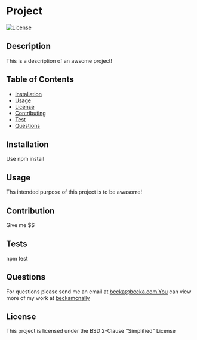 # Project
[![License](https://img.shields.io/badge/License-BSD2-Clause"Simplified"License)](https://opensource.org/liceses/BSD2-Clause"Simplified"License)
## Description 
This is a description of an awsome project!

## Table of Contents
* [Installation](#installation)
* [Usage](#usage)
* [License](#license)
* [Contributing](#contributing)
* [Test](#test)
* [Questions](#questions)

## Installation 
Use npm install

## Usage 
Ths intended purpose of this project is to be awasome!
 
## Contribution 
Give me $$

## Tests 
npm test

## Questions 
For questions please send me an email at becka@becka.com.You can view more of my work at [beckamcnally](https://github.com/beckamcnally/)

## License
This project is licensed under the BSD 2-Clause "Simplified" License